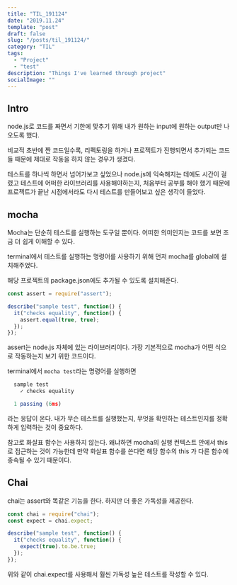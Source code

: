 ```yaml
---
title: "TIL_191124"
date: "2019.11.24"
template: "post"
draft: false
slug: "/posts/til_191124/"
category: "TIL"
tags:
  - "Project"
  - "test"
description: "Things I've learned through project"
socialImage: ""
---
```


## **Intro**

node.js로 코드를 짜면서 기한에 맞추기 위해 내가 원하는 input에 원하는 output만 나오도록 했다.

비교적 초반에 짠 코드일수록, 리펙토링을 하거나 프로젝트가 진행되면서 추가되는 코드들 때문에 제대로 작동을 하지 않는 경우가 생겼다.

테스트를 하나씩 하면서 넘어가보고 싶었으나 node.js에 익숙해지는 데에도 시간이 걸렸고 테스트에 어떠한 라이브러리를 사용해야하는지, 처음부터 공부를 해야 했기 때문에 프로젝트가 끝난 시점에서라도 다시 테스트를 만들어보고 싶은 생각이 들었다.

## **mocha**

Mocha는 단순히 테스트를 실행하는 도구일 뿐이다. 어떠한 의미인지는 코드를 보면 조금 더 쉽게 이해할 수 있다.

terminal에서 테스트를 실행하는 명령어를 사용하기 위해 먼저 mocha를 global에 설치해주었다.

해당 프로젝트의 package.json에도 추가될 수 있도록 설치해준다.

```js
const assert = require("assert");

describe("sample test", function() {
  it("checks equality", function() {
    assert.equal(true, true);
  });
});
```

assert는 node.js 자체에 있는 라이브러리이다. 가장 기본적으로 mocha가 어떤 식으로 작동하는지 보기 위한 코드이다.

terminal에서 `mocha test`라는 명령어를 실행하면

```js
  sample test
    ✓ checks equality

  1 passing (6ms)
```

라는 응답이 온다. 내가 무슨 테스트를 실행했는지, 무엇을 확인하는 테스트인지를 정확하게 입력하는 것이 중요하다.

참고로 화살표 함수는 사용하지 않는다. 왜냐하면 mocha의 실행 컨텍스트 안에서 this로 접근하는 것이 가능한데 만약 화살표 함수를 쓴다면 해당 함수의 this 가 다른 함수에 종속될 수 있기 때문이다.

## **Chai**

chai는 assert와 똑같은 기능을 한다. 하지만 더 좋은 가독성을 제공한다.

```js
const chai = require("chai");
const expect = chai.expect;

describe("sample test", function() {
  it("checks equality", function() {
    expect(true).to.be.true;
  });
});
```

위와 같이 chai.expect를 사용해서 훨씬 가독성 높은 테스트를 작성할 수 있다.
